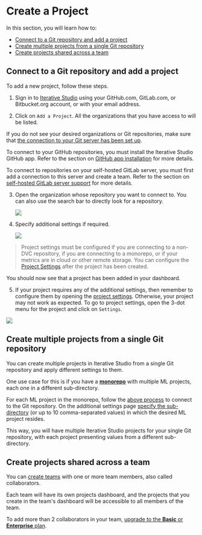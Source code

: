 # Create a Project

In this section, you will learn how to:

- [Connect to a Git repository and add a project](#connect-to-a-git-repository-and-add-a-project)
- [Create multiple projects from a single Git repository](#create-multiple-projects-from-a-single-git-repository)
- [Create projects shared across a team](#create-projects-shared-across-a-team)

## Connect to a Git repository and add a project

To add a new project, follow these steps.

1. Sign in to [Iterative Studio](https://studio.iterative.ai/) using your
   GitHub.com, GitLab.com, or Bitbucket.org account, or with your email address.

2. Click on `Add a Project`. All the organizations that you have access to will
   be listed.

<admon type="info">

If you do not see your desired organizations or Git repositories, make sure that
[the connection to your Git server has been set up](/doc/studio/user-guide/account-and-billing#git-integrations).

To connect to your GitHub repositories, you must install the Iterative Studio
GitHub app. Refer to the section on
[GitHub app installation](/doc/studio/user-guide/git-integrations/github-app)
for more details.

To connect to repositories on your self-hosted GitLab server, you must first add
a connection to this server and create a team. Refer to the section on
[self-hosted GitLab server support](/doc/studio/user-guide/git-integrations/custom-gitlab-server)
for more details.

</admon>

3. Open the organization whose repository you want to connect to. You can also
   use the search bar to directly look for a repository.

   ![](https://static.iterative.ai/img/studio/select_repo_v3.png)

4. Specify additional settings if required.

   ![](https://static.iterative.ai/img/studio/project_settings.png)

> Project settings must be configured if you are connecting to a non-DVC
> repository, if you are connecting to a monorepo, or if your metrics are in
> cloud or other remote storage. You can configure the [Project Settings] after
> the project has been created.

You should now see that a project has been added in your dashboard.

5. If your project requires any of the additional settings, then remember to
   configure them by opening the [project settings]. Otherwise, your project may
   not work as expected. To go to project settings, open the 3-dot menu for the
   project and click on `Settings`.

![](https://static.iterative.ai/img/studio/project_open_settings.png)

[project settings]: /doc/studio/user-guide/experiments/configure-a-project

## Create multiple projects from a single Git repository

You can create multiple projects in Iterative Studio from a single Git
repository and apply different settings to them.

One use case for this is if you have a
**[monorepo](https://en.wikipedia.org/wiki/Monorepo)** with multiple ML
projects, each one in a different sub-directory.

For each ML project in the monorepo, follow the
[above process](#connect-to-a-git-repository-and-add-a-project) to connect to
the Git repository. On the additional settings page [specify the sub-directory]
(or up to 10 comma-separated values) in which the desired ML project resides.

This way, you will have multiple Iterative Studio projects for your single Git
repository, with each project presenting values from a different sub-directory.

[specify the sub-directory]:
  /doc/studio/user-guide/experiments/configure-a-project#project-directory

## Create projects shared across a team

You can [create teams](/doc/studio/user-guide/team-collaboration) with one or
more team members, also called collaborators.

Each team will have its own projects dashboard, and the projects that you create
in the team's dashboard will be accessible to all members of the team.

To add more than 2 collaborators in your team,
[upgrade to the **Basic** or **Enterprise** plan](/doc/studio/user-guide/change-team-plan-and-size).

